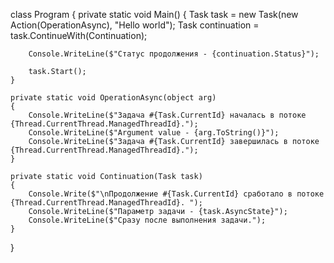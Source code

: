 
class Program
{
    private static void Main()
    {
        Task task = new Task(new Action<object>(OperationAsync), "Hello world");
        Task continuation = task.ContinueWith(Continuation);

        Console.WriteLine($"Статус продолжения - {continuation.Status}");

        task.Start();
    }

    private static void OperationAsync(object arg)
    {
        Console.WriteLine($"Задача #{Task.CurrentId} началась в потоке {Thread.CurrentThread.ManagedThreadId}.");
        Console.WriteLine($"Argument value - {arg.ToString()}");
        Console.WriteLine($"Задача #{Task.CurrentId} завершилась в потоке {Thread.CurrentThread.ManagedThreadId}.");
    }

    private static void Continuation(Task task)
    {
        Console.Write($"\nПродолжение #{Task.CurrentId} сработало в потоке {Thread.CurrentThread.ManagedThreadId}. ");
        Console.WriteLine($"Параметр задачи - {task.AsyncState}");
        Console.WriteLine($"Сразу после выполнения задачи.");
    }
}